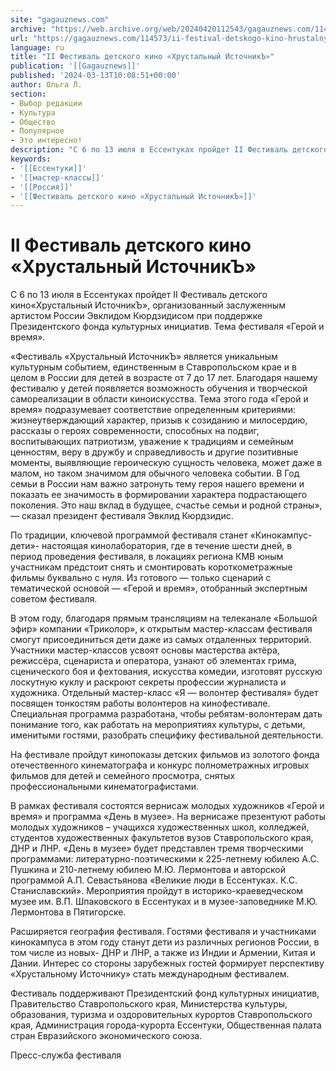 ```yaml
---
site: "gagauznews.com"
archive: "https://web.archive.org/web/20240420112543/gagauznews.com/114573/ii-festival-detskogo-kino-hrustalnyj-istochnik.html"
url: "https://gagauznews.com/114573/ii-festival-detskogo-kino-hrustalnyj-istochnik.html"
language: ru
title: "II Фестиваль детского кино «Хрустальный ИсточникЪ»"
publication: '[[Gagauznews]]'
published: '2024-03-13T10:08:51+00:00'
author: Ольга Л.
section:
- Выбор редакции
- Культура
- Общество
- Популярное
- Это интересно!
description: "С 6 по 13 июля в Ессентуках пройдет II Фестиваль детского кино «Хрустальный ИсточникЪ», организованный заслуженным артистом России Эвклидом Кюрдзидисом при поддержке Президентского фонда культурных инициатив. Тема фестиваля «Герой и время». «Фестиваль «Хрустальный ИсточникЪ» является уникальным культурным событием, единственным в Ставропольском крае и в целом в России для детей в возрасте от 7 до 17 лет. Благодаря нашему фестивалю у детей появляется возможность обучения и творческой самореализации в области киноискусства. Тема этого года «Герой и время» подразумевает соответствие определенным критериями: жизнеутверждающий характер, призыв к созиданию и милосердию, рассказы о героях современности, способных на подвиг, воспитывающих патриотизм, уважение к традициям и семейным […]"
keywords:
- '[[Ессентуки]]'
- '[[мастер-классы]]'
- '[[Россия]]'
- '[[Фестиваль детского кино «Хрустальный ИсточникЪ»]]'
---
```


# II Фестиваль детского кино «Хрустальный ИсточникЪ»

С 6 по 13 июля в Ессентуках пройдет II Фестиваль детского кино«Хрустальный ИсточникЪ», организованный заслуженным артистом России Эвклидом Кюрдзидисом при поддержке Президентского фонда культурных инициатив. Тема фестиваля «Герой и время».

«Фестиваль «Хрустальный ИсточникЪ» является уникальным культурным событием, единственным в Ставропольском крае и в целом в России для детей в возрасте от 7 до 17 лет. Благодаря нашему фестивалю у детей появляется возможность обучения и творческой самореализации в области киноискусства. Тема этого года «Герой и время» подразумевает соответствие определенным критериями: жизнеутверждающий характер, призыв к созиданию и милосердию, рассказы о героях современности, способных на подвиг, воспитывающих патриотизм, уважение к традициям и семейным ценностям, веру в дружбу и справедливость и другие позитивные моменты, выявляющие героическую сущность человека, может даже в малом, но таком значимом для обычного человека событии. В Год семьи в России нам важно затронуть тему героя нашего времени и показать ее значимость в формировании характера подрастающего поколения. Это наш вклад в будущее, счастье семьи и родной страны», — сказал президент фестиваля Эвклид Кюрдзидис.

По традиции, ключевой программой фестиваля станет «Кинокампус-дети»- настоящая кинолаборатория, где в течение шести дней, в период проведения фестиваля, в локациях региона КМВ юным участникам предстоит снять и смонтировать короткометражные фильмы буквально с нуля. Из готового — только сценарий с тематической основой — «Герой и время», отобранный экспертным советом фестиваля.

В этом году, благодаря прямым трансляциям на телеканале «Большой эфир» компании «Триколор», к открытым мастер-классам фестиваля смогут присоединиться дети даже из самых отдаленных территорий. Участники мастер-классов усвоят основы мастерства актёра, режиссёра, сценариста и оператора, узнают об элементах грима, сценического боя и фехтования, искусства комедии, изготовят русскую лоскутную куклу и раскроют секреты профессии журналиста и художника. Отдельный мастер-класс «Я — волонтер фестиваля» будет посвящен тонкостям работы волонтеров на кинофестивале. Специальная программа разработана, чтобы ребятам-волонтерам дать понимание того, как работать на мероприятиях культуры, с детьми, именитыми гостями, разобрать специфику фестивальной деятельности.

На фестивале пройдут кинопоказы детских фильмов из золотого фонда отечественного кинематографа и конкурс полнометражных игровых фильмов для детей и семейного просмотра, снятых профессиональными кинематографистами.

В рамках фестиваля состоятся вернисаж молодых художников «Герой и время» и программа «День в музее». На вернисаже презентуют работы молодых художников – учащихся художественных школ, колледжей, студентов художественных факультетов вузов Ставропольского края, ДНР и ЛНР. «День в музее» будет представлен тремя творческими программами: литературно-поэтическими к 225-летнему юбилею А.С. Пушкина и 210-летнему юбилею М.Ю. Лермонтова и авторской программой А.П. Севастьянова «Великие люди в Ессентуках. К.С. Станиславский». Мероприятия пройдут в историко-краеведческом музее им. В.П. Шпаковского в Ессентуках и в музее-заповеднике М.Ю. Лермонтова в Пятигорске.

Расширяется география фестиваля. Гостями фестиваля и участниками кинокампуса в этом году станут дети из различных регионов России, в том числе из новых- ДНР и ЛНР, а также из Индии и Армении, Китая и Дании. Интерес со стороны зарубежных гостей формирует перспективу «Хрустальному Источнику» стать международным фестивалем.

Фестиваль поддерживают Президентский фонд культурных инициатив, Правительство Ставропольского края, Министерства культуры, образования, туризма и оздоровительных курортов Ставропольского края, Администрация города-курорта Ессентуки, Общественная палата стран Евразийского экономического союза.

Пресс-служба фестиваля